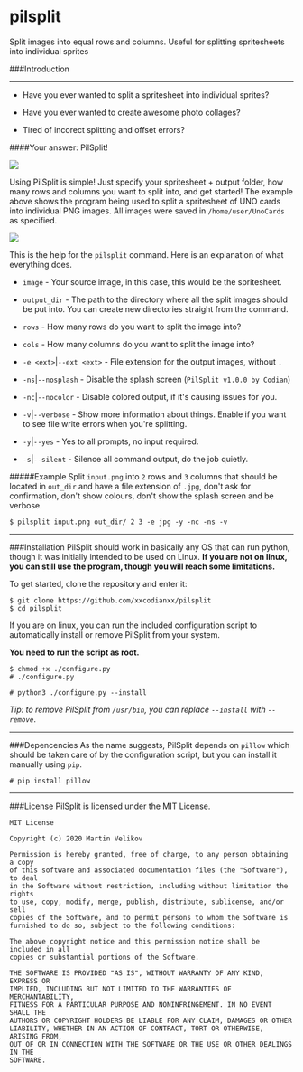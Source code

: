 # pilsplit
Split images into equal rows and columns. Useful for splitting spritesheets into individual sprites

###Introduction

---
- Have you ever wanted to split a spritesheet into individual sprites?

- Have you ever wanted to create awesome photo collages?

- Tired of incorect splitting and offset errors?

####Your answer: PilSplit!

<img src="https://i.ibb.co/Bwg5GDL/pilsplit-demo1.png"></img>

Using PilSplit is simple! Just specify your spritesheet + output folder, how many rows and columns you
want to split into, and get started! The example above shows the program being used to split a spritesheet of
UNO cards into individual PNG images. All images were saved in `/home/user/UnoCards` as specified.

<img src="https://i.ibb.co/ZGhw1Dt/pilsplit-demo2.png"></img>

This is the help for the `pilsplit` command. Here is an explanation of what everything does.

- `image` - Your source image, in this case, this would be the spritesheet.

- `output_dir` - The path to the directory where all the split images should be put into. You can create new directories straight from the command.

- `rows` - How many rows do you want to split the image into?

- `cols` - How many columns do you want to split the image into?

- `-e <ext>`|`--ext <ext>`  - File extension for the output images, without `.`

- `-ns`|`--nosplash` - Disable the splash screen (`PilSplit v1.0.0 by Codian`)

- `-nc`|`--nocolor` - Disable colored output, if it's causing issues for you.

- `-v`|`--verbose` - Show more information about things. Enable if you want to see file write errors when you're splitting.

- `-y`|`--yes` - Yes to all prompts, no input required.

- `-s`|`--silent` - Silence all command output, do the job quietly.

#####Example
Split `input.png` into `2` rows and `3` columns that should be located in `out_dir` and have a
file extension of `.jpg`, don't ask for confirmation, don't show colours, don't show the splash
screen and be verbose.
```
$ pilsplit input.png out_dir/ 2 3 -e jpg -y -nc -ns -v
```
---
###Installation
PilSplit should work in basically any OS that can run python, though it was initially
intended to be used on Linux. **If you are not on linux, you can still use the program,
though you will reach some limitations.**

To get started, clone the repository and enter it:
```
$ git clone https://github.com/xxcodianxx/pilsplit
$ cd pilsplit
```

If you are on linux, you can run the included configuration script to automatically
install or remove PilSplit from your system. 

**You need to run the script as root.**
```
$ chmod +x ./configure.py
# ./configure.py
```
```
# python3 ./configure.py --install
```

*Tip: to remove PilSplit from `/usr/bin`, you can replace `--install` with `--remove`*.

---
###Depencencies
As the name suggests, PilSplit depends on `pillow` which should be taken care of by the
configuration script, but you can install it manually using `pip`.

```
# pip install pillow
```
---
###License
PilSplit is licensed under the MIT License.
```
MIT License

Copyright (c) 2020 Martin Velikov

Permission is hereby granted, free of charge, to any person obtaining a copy
of this software and associated documentation files (the "Software"), to deal
in the Software without restriction, including without limitation the rights
to use, copy, modify, merge, publish, distribute, sublicense, and/or sell
copies of the Software, and to permit persons to whom the Software is
furnished to do so, subject to the following conditions:

The above copyright notice and this permission notice shall be included in all
copies or substantial portions of the Software.

THE SOFTWARE IS PROVIDED "AS IS", WITHOUT WARRANTY OF ANY KIND, EXPRESS OR
IMPLIED, INCLUDING BUT NOT LIMITED TO THE WARRANTIES OF MERCHANTABILITY,
FITNESS FOR A PARTICULAR PURPOSE AND NONINFRINGEMENT. IN NO EVENT SHALL THE
AUTHORS OR COPYRIGHT HOLDERS BE LIABLE FOR ANY CLAIM, DAMAGES OR OTHER
LIABILITY, WHETHER IN AN ACTION OF CONTRACT, TORT OR OTHERWISE, ARISING FROM,
OUT OF OR IN CONNECTION WITH THE SOFTWARE OR THE USE OR OTHER DEALINGS IN THE
SOFTWARE.
```
